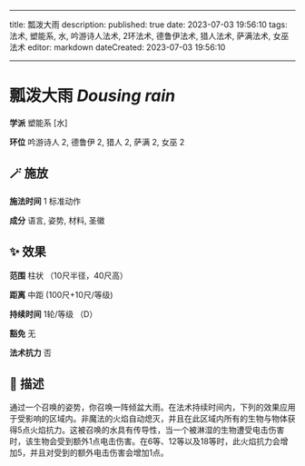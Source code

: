
---
title: 瓢泼大雨
description: 
published: true
date: 2023-07-03 19:56:10
tags: 法术, 塑能系, 水, 吟游诗人法术, 2环法术, 德鲁伊法术, 猎人法术, 萨满法术, 女巫法术
editor: markdown
dateCreated: 2023-07-03 19:56:10

---

# **瓢泼大雨** *Dousing rain*

**学派** 塑能系 \[水\] 

**环位** 吟游诗人 2, 德鲁伊 2, 猎人 2, 萨满 2, 女巫 2

## 🪄 施放

**施法时间** 1 标准动作

**成分** 语言, 姿势, 材料, 圣徽

## ✨ 效果  

**范围** 柱状 （10尺半径，40尺高）

**距离** 中距 (100尺+10尺/等级)  

**持续时间** 1轮/等级 （D） 

**豁免** 无

**法术抗力** 否

## 📖 描述

通过一个召唤的姿势，你召唤一阵倾盆大雨。在法术持续时间内，下列的效果应用于受影响的区域内。非魔法的火焰自动熄灭，并且在此区域内所有的生物与物体获得5点火焰抗力。这被召唤的水具有传导性，当一个被淋湿的生物遭受电击伤害时，该生物会受到额外1点电击伤害。在6等、12等以及18等时，此火焰抗力会增加5，并且对受到的额外电击伤害会增加1点。
    